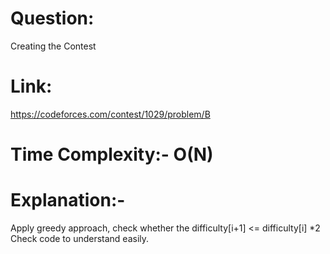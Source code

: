 # Question:
Creating the Contest

# Link:
https://codeforces.com/contest/1029/problem/B

# Time Complexity:- O(N)

# Explanation:-
Apply greedy approach, check whether the difficulty[i+1] <= difficulty[i] *2
Check code to understand easily.
